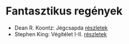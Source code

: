# Fantasztikus regények

- Dean R. Koontz: Jégcsapda [részletek](../_details/Dean%20R.%20Koontz.md#id_1083)
- Stephen King: Végítélet I-II. [részletek](../_details/Stephen%20King.md#id_553)